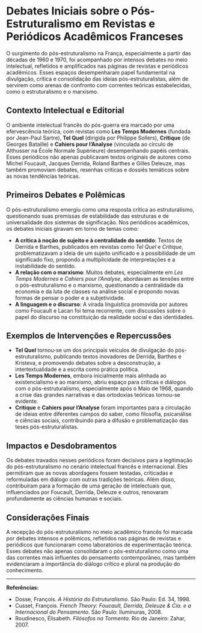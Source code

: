 # Debates Iniciais sobre o Pós-Estruturalismo em Revistas e Periódicos Acadêmicos Franceses

O surgimento do pós-estruturalismo na França, especialmente a partir das décadas de 1960 e 1970, foi acompanhado por intensos debates no meio intelectual, refletidos e amplificados nas páginas de revistas e periódicos acadêmicos. Esses espaços desempenharam papel fundamental na divulgação, crítica e consolidação das ideias pós-estruturalistas, além de servirem como arenas de confronto com correntes teóricas estabelecidas, como o estruturalismo e o marxismo.

## Contexto Intelectual e Editorial

O ambiente intelectual francês do pós-guerra era marcado por uma efervescência teórica, com revistas como **Les Temps Modernes** (fundada por Jean-Paul Sartre), **Tel Quel** (dirigida por Philippe Sollers), **Critique** (de Georges Bataille) e **Cahiers pour l’Analyse** (vinculada ao círculo de Althusser na École Normale Supérieure) desempenhando papéis centrais. Esses periódicos não apenas publicavam textos originais de autores como Michel Foucault, Jacques Derrida, Roland Barthes e Gilles Deleuze, mas também promoviam debates, resenhas críticas e dossiês temáticos sobre as novas tendências teóricas.

## Primeiros Debates e Polêmicas

O pós-estruturalismo emergiu como uma resposta crítica ao estruturalismo, questionando suas premissas de estabilidade das estruturas e de universalidade dos sistemas de significação. Nos periódicos acadêmicos, os debates iniciais giravam em torno de temas como:

- **A crítica à noção de sujeito e à centralidade do sentido**: Textos de Derrida e Barthes, publicados em revistas como *Tel Quel* e *Critique*, problematizavam a ideia de um sujeito unificado e a possibilidade de um significado fixo, propondo a multiplicidade de interpretações e a instabilidade do sentido.
- **A relação com o marxismo**: Muitos debates, especialmente em *Les Temps Modernes* e *Cahiers pour l’Analyse*, abordavam as tensões entre o pós-estruturalismo e o marxismo, questionando a centralidade da economia e da luta de classes na análise social e propondo novas formas de pensar o poder e a subjetividade.
- **A linguagem e o discurso**: A virada linguística promovida por autores como Foucault e Lacan foi tema recorrente, com discussões sobre o papel do discurso na constituição da realidade social e das identidades.

## Exemplos de Intervenções e Repercussões

- **Tel Quel** tornou-se um dos principais veículos de divulgação do pós-estruturalismo, publicando textos inovadores de Derrida, Barthes e Kristeva, e promovendo debates sobre a desconstrução, a intertextualidade e a escrita como prática política.
- **Les Temps Modernes**, embora inicialmente mais alinhada ao existencialismo e ao marxismo, abriu espaço para críticas e diálogos com o pós-estruturalismo, especialmente após o Maio de 1968, quando a crise das grandes narrativas e das ortodoxias teóricas tornou-se evidente.
- **Critique** e **Cahiers pour l’Analyse** foram importantes para a circulação de ideias entre diferentes campos do saber, como filosofia, psicanálise e ciências sociais, contribuindo para a difusão e problematização das teses pós-estruturalistas.

## Impactos e Desdobramentos

Os debates travados nesses periódicos foram decisivos para a legitimação do pós-estruturalismo no cenário intelectual francês e internacional. Eles permitiram que as novas abordagens fossem testadas, criticadas e reformuladas em diálogo com outras tradições teóricas. Além disso, contribuíram para a formação de uma geração de intelectuais que, influenciados por Foucault, Derrida, Deleuze e outros, renovaram profundamente as ciências humanas e sociais.

## Considerações Finais

A recepção do pós-estruturalismo no meio acadêmico francês foi marcada por debates intensos e polêmicos, refletidos nas páginas de revistas e periódicos que funcionaram como laboratórios de experimentação teórica. Esses debates não apenas consolidaram o pós-estruturalismo como uma das correntes mais influentes do pensamento contemporâneo, mas também evidenciaram a importância do diálogo crítico e plural na produção do conhecimento.

---

**Referências:**

- Dosse, François. *A História do Estruturalismo*. São Paulo: Ed. 34, 1998.
- Cusset, François. *French Theory: Foucault, Derrida, Deleuze & Cia. e a Internacional do Pensamento*. São Paulo: Iluminuras, 2008.
- Roudinesco, Élisabeth. *Filósofos na Tormenta*. Rio de Janeiro: Zahar, 2007.